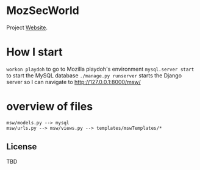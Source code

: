 # MozSecWorld

Project [Website](https://github.com/haoqili/MozSecWorld).

# How I start
`workon playdoh` to go to Mozilla playdoh's environment
`mysql.server start` to start the MySQL database
`./manage.py runserver` starts the Django server so I can navigate to http://127.0.0.1:8000/msw/

# overview of files
    msw/models.py --> mysql
    msw/urls.py --> msw/views.py --> templates/mswTemplates/*

License
-------
TBD
